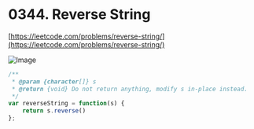# 0344. Reverse String

[https://leetcode.com/problems/reverse-string/](https://leetcode.com/problems/reverse-string/)

![Image](https://i.imgur.com/th0SZX2.png)

```javascript
/**
 * @param {character[]} s
 * @return {void} Do not return anything, modify s in-place instead.
 */
var reverseString = function(s) {
    return s.reverse()
};
```

